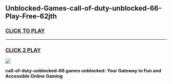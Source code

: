
## Unblocked-Games-call-of-duty-unblocked-66-Play-Free-62jth
<h3>
<a href="https://premium76.site?title=call-of-duty-unblocked-66&ref=10A">CLICK TO PLAY</a></h3>
<hr>

<h3>
<a href="https://premium76.site?title=call-of-duty-unblocked-66&ref=10A">CLICK 2 PLAY</a>
  
</h3>

<a href="https://premium76.site?title=call-of-duty-unblocked-66&ref=10A"><img src="https://clearcache.store/games.png"></a>


**call-of-duty-unblocked-66 games unblocked: Your Gateway to Fun and Accessible Online Gaming**
